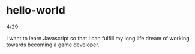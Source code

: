 # hello-world
4/29

I want to learn Javascript so that I can fulfill my long life dream of working towards becoming a game developer.
